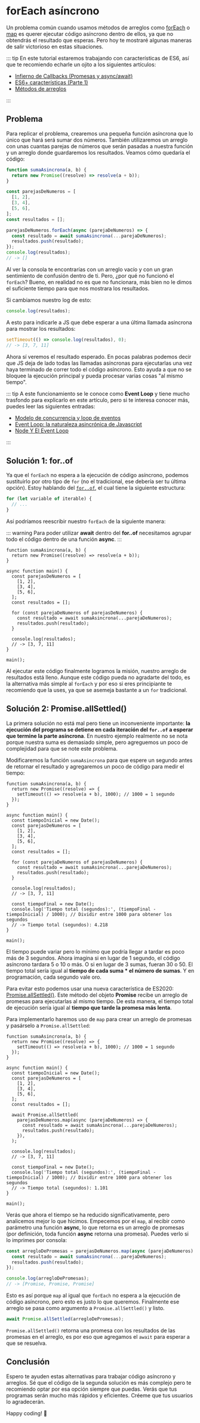 # forEach asíncrono

Un problema común cuando usamos métodos de arreglos como [forEach](https://developer.mozilla.org/es/docs/Web/JavaScript/Reference/Global_Objects/Array/forEach) o [map](https://developer.mozilla.org/es/docs/Web/JavaScript/Reference/Global_Objects/Array/map) es querer ejecutar código asíncrono dentro de ellos, ya que no obtendrás el resultado que esperas. Pero hoy te mostraré algunas maneras de salir victorioso en estas situaciones.

::: tip
En este tutorial estaremos trabajando con características de ES6, así que te recomiendo echarle un ojito a los siguientes artículos:

- [Infierno de Callbacks (Promesas y async/await)](../callback-hell/)
- [ES6+ características (Parte 1)](../es6-features/)
- [Métodos de arreglos](../array-methods/)

:::

## Problema

Para replicar el problema, crearemos una pequeña función asíncrona que lo único que hará será sumar dos números. También utilizaremos un arreglo con unas cuantas parejas de números que serán pasadas a nuestra función y un arreglo donde guardaremos los resultados. Veamos cómo quedaría el código:

```js
function sumaAsincrona(a, b) {
  return new Promise((resolve) => resolve(a + b));
}

const parejasDeNumeros = [
  [1, 2],
  [3, 4],
  [5, 6],
];
const resultados = [];

parejasDeNumeros.forEach(async (parejaDeNumeros) => {
  const resultado = await sumaAsincrona(...parejaDeNumeros);
  resultados.push(resultado);
});
console.log(resultados);
// -> []
```

Al ver la consola te encontrarías con un arreglo vacío y con un gran sentimiento de confusión dentro de ti. Pero, ¿por qué no funcionó el `forEach`? Bueno, en realidad no es que no funcionara, más bien no le dimos el suficiente tiempo para que nos mostrara los resultados.

Si cambiamos nuestro log de esto:

```js
console.log(resultados);
```

A esto para indicarle a JS que debe esperar a una última llamada asíncrona para mostrar los resultados:

```js
setTimeout(() => console.log(resultados), 0);
// -> [3, 7, 11]
```

Ahora sí veremos el resultado esperado. En pocas palabras podemos decir que JS deja de lado todas las llamadas asíncronas para ejecutarlas una vez haya terminado de correr todo el código asíncrono. Esto ayuda a que no se bloquee la ejecución principal y pueda procesar varias cosas "al mismo tiempo".

::: tip
A este funcionamiento se le conoce como **Event Loop** y tiene mucho trasfondo para explicarlo en este artículo, pero si te interesa conocer más, puedes leer las siguientes entradas:

- [Modelo de concurrencia y loop de eventos](https://developer.mozilla.org/es/docs/Web/JavaScript/EventLoop)
- [Event Loop: la naturaleza asincrónica de Javascript](https://medium.com/@ubykuo/event-loop-la-naturaleza-asincr%C3%B3nica-de-javascript-78d0a9a3e03d)
- [Node Y El Event Loop](https://codigofacilito.com/articulos/nodejs-y-el-event-loop)

:::

## Solución 1: for..of

Ya que el `forEach` no espera a la ejecución de código asíncrono, podemos sustituirlo por otro tipo de `for` (no el tradicional, ese debería ser tu última opción). Estoy hablando del [`for..of`](https://developer.mozilla.org/es/docs/Web/JavaScript/Reference/Statements/for...of), el cual tiene la siguiente estructura:

```js
for (let variable of iterable) {
  // ...
}
```

Así podríamos reescribir nuestro `forEach` de la siguiente manera:

::: warning
Para poder utilizar **await** dentro del **for..of** necesitamos agrupar todo el código dentro de una función **async**.
:::

```js{5,13-16,20}
function sumaAsincrona(a, b) {
  return new Promise((resolve) => resolve(a + b));
}

async function main() {
  const parejasDeNumeros = [
    [1, 2],
    [3, 4],
    [5, 6],
  ];
  const resultados = [];

  for (const parejaDeNumeros of parejasDeNumeros) {
    const resultado = await sumaAsincrona(...parejaDeNumeros);
    resultados.push(resultado);
  }

  console.log(resultados);
  // -> [3, 7, 11]
}

main();
```

Al ejecutar este código finalmente logramos la misión, nuestro arreglo de resultados está lleno. Aunque este código pueda no agradarte del todo, es la alternativa más simple al `forEach` y por eso si eres principiante te recomiendo que la uses, ya que se asemeja bastante a un `for` tradicional.

## Solución 2: Promise.allSettled()

La primera solución no está mal pero tiene un inconveniente importante: **la ejecución del programa se detiene en cada iteración del `for..of` a esperar que termine la parte asíncrona**. En nuestro ejemplo realmente no se nota porque nuestra suma es demasiado simple, pero agreguemos un poco de complejidad para que se note este problema.

Modificaremos la función `sumaAsincrona` para que espere un segundo antes de retornar el resultado y agregaremos un poco de código para medir el tiempo:

```js{3,8,24-26}
function sumaAsincrona(a, b) {
  return new Promise((resolve) => {
    setTimeout(() => resolve(a + b), 1000); // 1000 = 1 segundo
  });
}

async function main() {
  const tiempoInicial = new Date();
  const parejasDeNumeros = [
    [1, 2],
    [3, 4],
    [5, 6],
  ];
  const resultados = [];

  for (const parejaDeNumeros of parejasDeNumeros) {
    const resultado = await sumaAsincrona(...parejaDeNumeros);
    resultados.push(resultado);
  }

  console.log(resultados);
  // -> [3, 7, 11]

  const tiempoFinal = new Date();
  console.log('Tiempo total (segundos):', (tiempoFinal - tiempoInicial) / 1000); // Dividir entre 1000 para obtener los segundos
  // -> Tiempo total (segundos): 4.218
}

main();
```

El tiempo puede variar pero lo mínimo que podría llegar a tardar es poco más de 3 segundos. Ahora imagina si en lugar de 1 segundo, el código asíncrono tardara 5 o 10 o más. O si en lugar de 3 sumas, fueran 30 o 50. El tiempo total sería igual al **tiempo de cada suma \* el número de sumas**. Y en programación, cada segundo vale oro.

Para evitar esto podemos usar una nueva característica de ES2020: [Promise.allSettled()](https://developer.mozilla.org/en-US/docs/Web/JavaScript/Reference/Global_Objects/Promise/allSettled). Este método del objeto **Promise** recibe un arreglo de promesas para ejecutarlas al mismo tiempo. De esta manera, el tiempo total de ejecución sería igual al **tiempo que tarde la promesa más lenta**.

Para implementarlo haremos uso de `map` para crear un arreglo de promesas y pasárselo a `Promise.allSettled`:

```js{16-21}
function sumaAsincrona(a, b) {
  return new Promise((resolve) => {
    setTimeout(() => resolve(a + b), 1000); // 1000 = 1 segundo
  });
}

async function main() {
  const tiempoInicial = new Date();
  const parejasDeNumeros = [
    [1, 2],
    [3, 4],
    [5, 6],
  ];
  const resultados = [];

  await Promise.allSettled(
    parejasDeNumeros.map(async (parejaDeNumeros) => {
      const resultado = await sumaAsincrona(...parejaDeNumeros);
      resultados.push(resultado);
    }),
  );

  console.log(resultados);
  // -> [3, 7, 11]

  const tiempoFinal = new Date();
  console.log('Tiempo total (segundos):', (tiempoFinal - tiempoInicial) / 1000); // Dividir entre 1000 para obtener los segundos
  // -> Tiempo total (segundos): 1.101
}

main();
```

Verás que ahora el tiempo se ha reducido significativamente, pero analicemos mejor lo que hicimos. Empecemos por el `map`, al recibir como parámetro una función **async**, lo que retorna es un arreglo de promesas (por definición, toda función **async** retorna una promesa). Puedes verlo si lo imprimes por consola:

```js
const arregloDePromesas = parejasDeNumeros.map(async (parejaDeNumeros) => {
  const resultado = await sumaAsincrona(...parejaDeNumeros);
  resultados.push(resultado);
});

console.log(arregloDePromesas);
// -> [Promise, Promise, Promise]
```

Esto es así porque `map` al igual que `forEach` no espera a la ejecución de código asíncrono, pero esto es justo lo que queremos. Finalmente ese arreglo se pasa como argumento a `Promise.allSettled()` y listo.

```js
await Promise.allSettled(arregloDePromesas);
```

`Promise.allSettled()` retorna una promesa con los resultados de las promesas en el arreglo, es por eso que agregamos el `await` para esperar a que se resuelva.

## Conclusión

Espero te ayuden estas alternativas para trabajar código asíncrono y arreglos. Sé que el código de la segunda solución es más complejo pero te recomiendo optar por esa opción siempre que puedas. Verás que tus programas serán mucho más rápidos y eficientes. Créeme que tus usuarios lo agradecerán.

Happy coding! 🥸

<Disqus />
